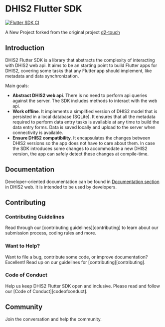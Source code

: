 # DHIS2 Flutter SDK

[![Flutter SDK CI](https://github.com/Hamza-ye/am-touch/actions/workflows/deploy.yml/badge.svg)](https://github.com/Hamza-ye/am-touch/actions/workflows/deploy.yml)

A New Project forked from the original project [d2-touch](https://github.com/udsm-dhis2-lab/d2-touch)

## Introduction

DHIS2 Flutter SDK is a library that abstracts the complexity of interacting with DHIS2 web api. It aims to be an starting point to build Flutter apps for DHIS2, covering some tasks that any Flutter app should implement, like metadata and data synchronization.

Main goals:

- **Abstract DHIS2 web api**. There is no need to perform api queries against the server. The SDK includes methods to interact with the web api.
- **Work offline**. It implements a simplified version of DHIS2 model that is persisted in a local database (SQLite). It ensures that all the metadata required to perform data entry tasks is available at any time to build the data entry forms. Data is saved locally and upload to the server when connectivity is available.
- **Ensure DHIS2 compatibility**. It encapsulates the changes between DHIS2 versions so the app does not have to care about them. In case the SDK introduces some changes to accommodate a new DHIS2 version, the app can safely detect these changes at compile-time.

## Documentation

Developer-oriented documentation can be found in [Documentation section](https://interactive-apps.github.io/d2-touch/) in DHIS2 web. It is intended to be used by developers.

## Contributing

### Contributing Guidelines

Read through our [contributing guidelines][contributing] to learn about our submission process, coding rules and more.

### Want to Help?

Want to file a bug, contribute some code, or improve documentation? Excellent! Read up on our guidelines for [contributing][contributing].

### Code of Conduct

Help us keep DHIS2 Flutter SDK open and inclusive. Please read and follow our [Code of Conduct][codeofconduct].

## Community

Join the conversation and help the community.
